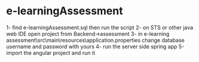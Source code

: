 # e-learningAssessment

1- find e-learningAssessment.sql then run the script
2- on STS or other java web IDE open project from Backend->assessment
3- in e-learning assessment\src\main\resources\application.properties change database username and 
    password with yours
4- run the server side spring app
5-import the angular project and run it